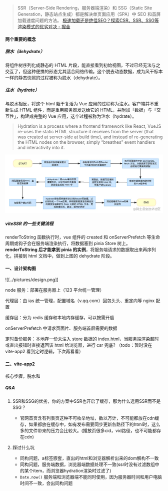 
>SSR（Server-Side Rendering，服务器端渲染）和 SSG（Static Site Generation，静态站点生成）都是解决单页面应用（SPA）中 SEO 和首屏加载速度问题的方法。
>[极速加载还是绝佳SEO？探索CSR、SSR、SSG等渲染模式的优劣对决 - 掘金](https://juejin.cn/post/7233699680490799162)

#### 两个重要的概念

##### 脱水（dehydrate）
将组件树序列化成静态的 HTML 片段，能直接看到初始视图，不过已经无法与之交互了，但这种便携的形态尤其适合网络传输。这个脱去动态数据，成为风干标本一样的静态快照的过程被称为脱水（dehydrate）。

##### 注水（hydrate）
与脱水相反，将这个 html 躯干复活为 Vue 应用的过程称为注水。客户端并不重新生成 HTML 组件，而是重用服务器发送给它的 HTML，并附加「数据」与「交互性」，构建成完整的 Vue 应用，这个过程被称为注水（hydrate）。

> Hydration is a process where a frontend framework like React, VueJS re-uses the static HTML structure it receives from the server (that was created at server-side at build time), and instead of re-generating the HTML nodes on the browser, simply “breathes” event handlers and interactivity into it.

![](../pictures/Pasted%20image%2020240929001017.png)

##### viteSSR 的一些关键流程
renderToString 函数执行时，vue 组件的 created 和 onServerPrefetch 等生命周期或钩子会在服务端渲染执行，将数据塞到 pinia Store 树上。
**renderToString 后才能拿到 pinia 的实例**，将服务端请求的数据取出来再序列化，拼接到 html 文档中，做到上图的 dehydrate 阶段。
#### 一、设计架构图

![[../pictures/design.png]]

node 服务：部署在服务器上（123 平台统一管理）

代理层：由 ias 统一管理，配置域名（v.qq.com）回包头头、重定向等 nginx 配置

缓存层：分为 redis 缓存和本地内存缓存，可以按需开启

onServerPrefetch 中请求页面片、服务端首屏需要的数据

定时备份服务：本地存一份未注入 store 数据的 index.html，当服务端渲染超时或直出报错时直接返回该 html 给浏览器，进行 csr 兜底? （todo：暂时没在 vite-app2 看到定时逻辑，下次再看看）
#### 二、vite-app2

核心步骤，脱水和

##### Q&A

1. SSR和SSG的优劣，你的方案中SSR也开启了缓存，那为什么选用SSR而不是SSG？
	- 官网首页含有列表页这种不可枚举地址，数以万计，不可能都放在cdn缓存，如果都放在缓存中，如有发布需要同步更新各路径下的html时，这么多的文件带来的压力会比较大。(播放页很多cid，vid路径，也不可能都存在cdn)

2. 踩过什么坑
	- 同构问题，a标签嵌套，直出的html和浏览器解析出来的dom解构不一致
	- 同构问题，服务端数据，浏览器端数据处理不一致(ssr时没有过滤数组中的某个item，而浏览器hydration渲染时过滤了)
	- ```Date.now()``` 服务端和浏览器端不能同时使用，因为服务器时间和用户电脑时间不一致，会出同构问题






   

